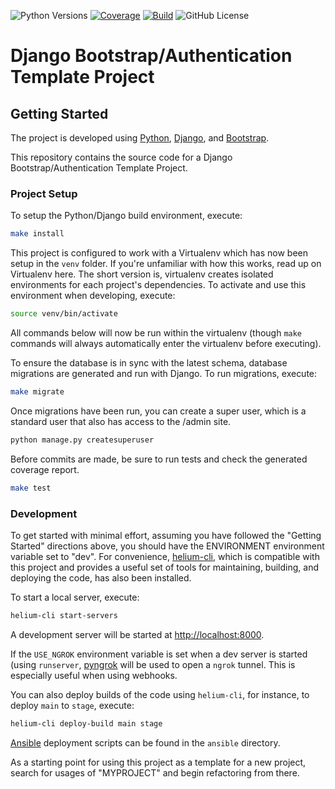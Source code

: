 ![Python Versions](https://img.shields.io/badge/python-%203.9%20|%203.10%20|%203.11%20-blue)
[![Coverage](https://img.shields.io/codecov/c/github/alexdlaird/django-bootstrap-authentication-template-project)](https://codecov.io/gh/alexdlaird/django-bootstrap-authentication-template-project)
[![Build](https://img.shields.io/github/actions/workflow/status/alexdlaird/django-bootstrap-authentication-template-project/build.yml)](https://github.com/alexdlaird/django-bootstrap-authentication-template-project/actions/workflows/build.yml)
![GitHub License](https://img.shields.io/github/license/alexdlaird/django-bootstrap-authentication-template-project)

# Django Bootstrap/Authentication Template Project

## Getting Started
The project is developed using [Python](https://www.python.org/), [Django](https://www.djangoproject.com), and [Bootstrap](http://getbootstrap.com/docs/3.3/).

This repository contains the source code for a Django Bootstrap/Authentication Template Project.

### Project Setup
To setup the Python/Django build environment, execute:

```sh
make install
```

This project is configured to work with a Virtualenv which has now been setup in the `venv` folder. If you're unfamiliar with how this works, read up on Virtualenv here. The short version is, virtualenv creates isolated environments for each project's dependencies. To activate and use this environment when developing, execute:

```sh
source venv/bin/activate
```

All commands below will now be run within the virtualenv (though `make` commands will always automatically enter the virtualenv before executing).

To ensure the database is in sync with the latest schema, database migrations are generated and run with Django. To run migrations, execute:

```sh
make migrate
```

Once migrations have been run, you can create a super user, which is a standard user that also has access to the /admin site.

```sh
python manage.py createsuperuser
```

Before commits are made, be sure to run tests and check the generated coverage report.

```sh
make test
```

### Development
To get started with minimal effort, assuming you have followed the "Getting Started" directions above, you should have the ENVIRONMENT environment
variable set to "dev". For convenience, [helium-cli](https://github.com/HeliumEdu/heliumcli#readme), which is compatible with this project and
provides a useful set of tools for maintaining, building, and deploying the code, has also been installed.

To start a local server, execute:

```sh
helium-cli start-servers
```

A development server will be started at <http://localhost:8000>.

If the `USE_NGROK` environment variable is set when a dev server is started (using `runserver`, [pyngrok](https://github.com/alexdlaird/pyngrok)
will be used to open a `ngrok` tunnel. This is especially useful when using webhooks.

You can also deploy builds of the code using `helium-cli`, for instance, to deploy `main` to `stage`, execute:

```sh
helium-cli deploy-build main stage
```

[Ansible](https://www.ansible.com/) deployment scripts can be found in the `ansible` directory.

As a starting point for using this project as a template for a new project, search for usages of "MYPROJECT" and
begin refactoring from there.
